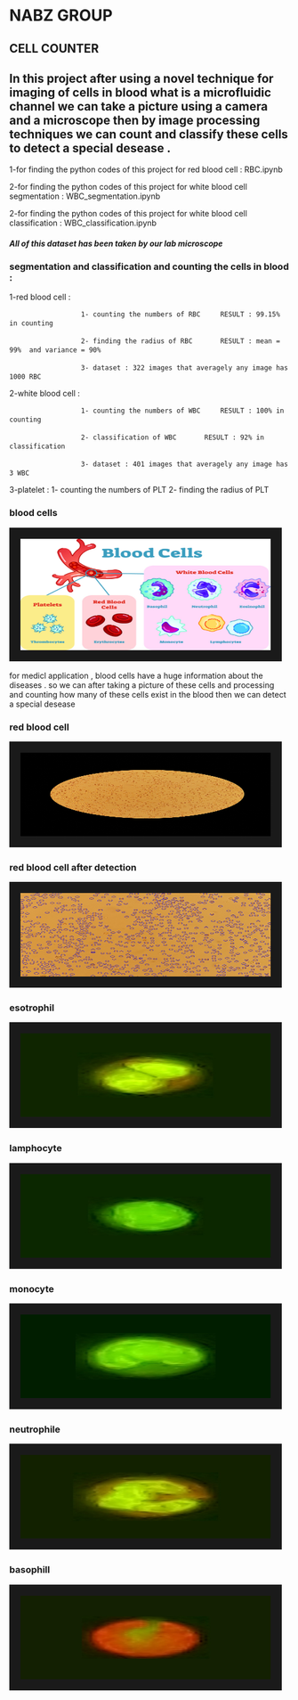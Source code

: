 # NABZ GROUP
## CELL COUNTER

## In this project after using a novel technique for imaging of cells in blood what is a microfluidic channel we can take a picture using a camera and a microscope then by image processing techniques we can count and classify these cells to detect a special desease . 

1-for finding the python codes of this project for red blood cell : RBC.ipynb 

2-for finding the python codes of this project for white blood cell segmentation : WBC_segmentation.ipynb 

2-for finding the python codes of this project for white blood cell classification : WBC_classification.ipynb 


####  ***All of this dataset has been taken by our lab microscope*** 


### segmentation and classification and counting the cells in blood :

   1-red blood cell : 
                      
                      1- counting the numbers of RBC     RESULT : 99.15% in counting 
   
                      2- finding the radius of RBC       RESULT : mean = 99%  and variance = 90%  
                      
                      3- dataset : 322 images that averagely any image has 1000 RBC
   
   
   2-white blood cell : 
   
                      1- counting the numbers of WBC     RESULT : 100% in counting 
   
                      2- classification of WBC       RESULT : 92% in classification  
                      
                      3- dataset : 401 images that averagely any image has 3 WBC
   
   3-platelet  :  1- counting the numbers of PLT   2- finding the radius of PLT 
                             
   
 


### blood cells

<img src="mrh286-cdp-033018.jpg" width="450" height="200" border="20" title="blood cells">
                      



for medicl application , blood cells have a huge information about the diseases . so we can after taking a picture of these cells and processing and counting how many of these cells exist in the blood then we can detect a special desease 





### red blood cell

<img src="main_image.jpg" width="450" height="150" border="20">

### red blood cell after detection

<img src="crop_and_detect_image.jpg" width="450" height="150" border="20">


### esotrophil

<img src="eso-14882501911.jpg" width="450" height="150" border="20">
 
### lamphocyte
 
<img src="lam-10490525360.jpg" width="450" height="150" border="20">
 
### monocyte
 
<img src="mono-9264272505.jpg" width="450" height="150" border="20">

### neutrophile
 
<img src="neu-4021732975.jpg" width="450" height="150" border="20">

### basophill
 
<img src="98-1-4-2710.jpg" width="450" height="150" border="20">
